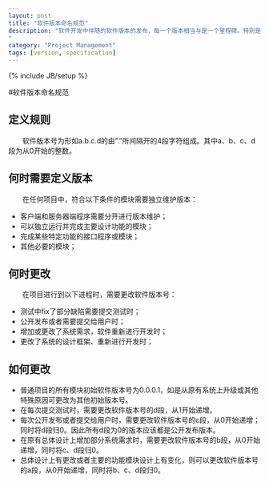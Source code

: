 ```yaml
---
layout: post
title: "软件版本命名规范"
description: "软件开发中伴随的软件版本的发布，每一个版本相当与是一个里程碑。特别是在互联网公司中，软件的迭代和更新速度是非常快的 ，几乎每周就有新版本的更新和上线。在项目管理中，对每一个发布的软件版本，包括内部测试的软件版本进行标识以便管理是非常重要一个步骤。本文参考了国内外的一些软件版本命名规则，有相当复杂的，也有简单的，总结了简单可行的，适用于一般情况下软件版本发布的命名规范。
"
category: "Project Management"
tags: [version, specification]
---
```

{% include JB/setup %}

#软件版本命名规范

## 定义规则
　　软件版本号为形如a.b.c.d的由”.”所间隔开的4段字符组成。其中a、b、c、d段为从0开始的整数。

## 何时需要定义版本

　　在任何项目中，符合以下条件的模块需要独立维护版本：

* 客户端和服务器端程序需要分开进行版本维护；
* 可以独立运行并完成主要设计功能的模块；
* 完成某些特定功能的接口程序或模块；
* 其他必要的模块；

## 何时更改
　　在项目进行到以下进程时，需要更改软件版本号：

* 测试中fix了部分缺陷需要提交测试时；
* 公开发布或者需要提交给用户时；
* 增加或更改了系统需求，软件重新进行开发时；
* 更改了系统的设计框架、重新进行开发时；

## 如何更改

* 普通项目的所有模块初始软件版本号为0.0.0.1，如是从原有系统上升级或其他特殊原因可更改为其他初始版本号。
* 在每次提交测试时，需要更改软件版本号的d段，从1开始递增。
* 每次公开发布或者提交给用户时，需要更改软件版本号的c段，从0开始递增；同时将d段归0。因此所有d段为0的版本应该都是公开发布版本。
* 在原有总体设计上增加部分系统需求时，需要更改软件版本号的b段，从0开始递增，同时将c、d段归0。
* 总体设计上有更改或者主要的功能模块设计上有变化，则可以更改软件版本号的a段，从0开始递增，同时将b、c、d段归0。




